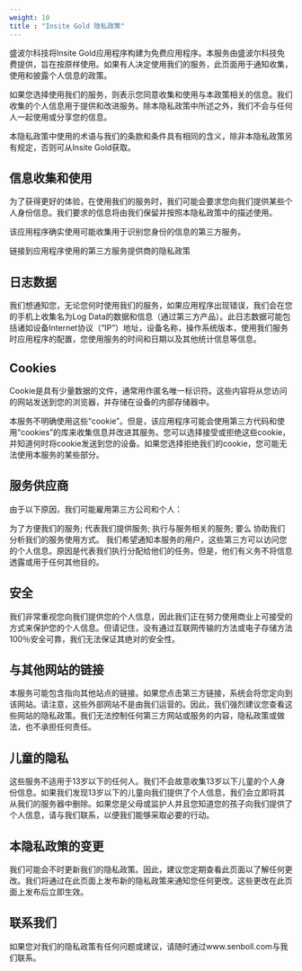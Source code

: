 ```yaml
---
weight: 10
title : "Insite Gold 隐私政策"
---
```


盛波尔科技将Insite Gold应用程序构建为免费应用程序。本服务由盛波尔科技免费提供，旨在按原样使用。如果有人决定使用我们的服务，此页面用于通知收集，使用和披露个人信息的政策。

如果您选择使用我们的服务，则表示您同意收集和使用与本政策相关的信息。我们收集的个人信息用于提供和改进服务。除本隐私政策中所述之外，我们不会与任何人一起使用或分享您的信息。

本隐私政策中使用的术语与我们的条款和条件具有相同的含义，除非本隐私政策另有规定，否则可从Insite Gold获取。

## 信息收集和使用

为了获得更好的体验，在使用我们的服务时，我们可能会要求您向我们提供某些个人身份信息。我们要求的信息将由我们保留并按照本隐私政策中的描述使用。

该应用程序确实使用可能收集用于识别您身份的信息的第三方服务。

链接到应用程序使用的第三方服务提供商的隐私政策

## 日志数据

我们想通知您，无论您何时使用我们的服务，如果应用程序出现错误，我们会在您的手机上收集名为Log Data的数据和信息（通过第三方产品）。此日志数据可能包括诸如设备Internet协议（“IP”）地址，设备名称，操作系统版本，使用我们服务时应用程序的配置，您使用服务的时间和日期以及其他统计信息等信息。

## Cookies

Cookie是具有少量数据的文件，通常用作匿名唯一标识符。这些内容将从您访问的网站发送到您的浏览器，并存储在设备的内部存储器中。

本服务不明确使用这些“cookie”。但是，该应用程序可能会使用第三方代码和使用“cookies”的库来收集信息并改进其服务。您可以选择接受或拒绝这些cookie，并知道何时将cookie发送到您的设备。如果您选择拒绝我们的cookie，您可能无法使用本服务的某些部分。

## 服务供应商

由于以下原因，我们可能雇用第三方公司和个人：

为了方便我们的服务;
代表我们提供服务;
执行与服务相关的服务; 要么
协助我们分析我们的服务使用方式。
我们希望通知本服务的用户，这些第三方可以访问您的个人信息。原因是代表我们执行分配给他们的任务。但是，他们有义务不将信息透露或用于任何其他目的。

## 安全

我们非常重视您向我们提供您的个人信息，因此我们正在努力使用商业上可接受的方式来保护您的个人信息。但请记住，没有通过互联网传输的方法或电子存储方法100％安全可靠，我们无法保证其绝对的安全性。

## 与其他网站的链接

本服务可能包含指向其他站点的链接。如果您点击第三方链接，系统会将您定向到该网站。请注意，这些外部网站不是由我们运营的。因此，我们强烈建议您查看这些网站的隐私政策。我们无法控制任何第三方网站或服务的内容，隐私政策或做法，也不承担任何责任。

## 儿童的隐私

这些服务不适用于13岁以下的任何人。我们不会故意收集13岁以下儿童的个人身份信息。如果我们发现13岁以下的儿童向我们提供了个人信息，我们会立即将其从我们的服务器中删除。如果您是父母或监护人并且您知道您的孩子向我们提供了个人信息，请与我们联系，以便我们能够采取必要的行动。

## 本隐私政策的变更

我们可能会不时更新我们的隐私政策。因此，建议您定期查看此页面以了解任何更改。我们将通过在此页面上发布新的隐私政策来通知您任何更改。这些更改在此页面上发布后立即生效。

## 联系我们

如果您对我们的隐私政策有任何问题或建议，请随时通过www.senboll.com与我们联系。
